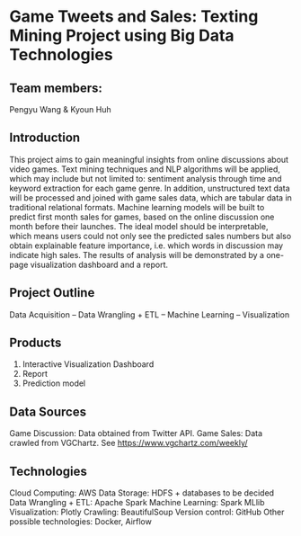# Game Tweets and Sales: Texting Mining Project using Big Data Technologies

## Team members:
Pengyu Wang & Kyoun Huh

## Introduction
This project aims to gain meaningful insights from online discussions about video games. Text mining techniques and NLP algorithms will be applied, which may include but not limited to: sentiment analysis through time and keyword extraction for each game genre. In addition, unstructured text data will be processed and joined with game sales data, which are tabular data in traditional relational formats. Machine learning models will be built to predict first month sales for games, based on the online discussion one month before their launches. The ideal model should be interpretable, which means users could not only see the predicted sales numbers but also obtain explainable feature importance, i.e. which words in discussion may indicate high sales. The results of analysis will be demonstrated by a one-page visualization dashboard and a report.

## Project Outline
Data Acquisition – Data Wrangling + ETL – Machine Learning – Visualization

## Products
1. Interactive Visualization Dashboard
2. Report
3. Prediction model

## Data Sources
Game Discussion: Data obtained from Twitter API.
Game Sales: Data crawled from VGChartz. See https://www.vgchartz.com/weekly/


## Technologies
Cloud Computing: AWS
Data Storage: HDFS + databases to be decided
Data Wrangling + ETL: Apache Spark
Machine Learning: Spark MLlib
Visualization: Plotly
Crawling: BeautifulSoup
Version control: GitHub
Other possible technologies: Docker, Airflow

